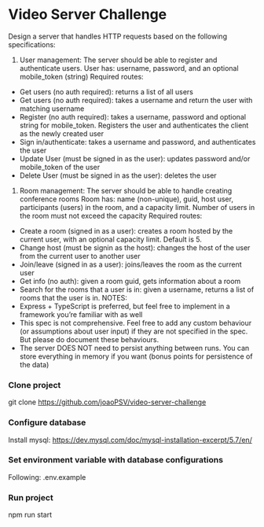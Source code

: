 # Video Server Challenge
Design a server that handles HTTP requests based on the following specifications:
1. User management: The server should be able to register and authenticate users.
User has: username, password, and an optional mobile_token (string)
Required routes:
- Get users (no auth required): returns a list of all users
- Get users (no auth required): takes a username and return the user with
matching username
- Register (no auth required): takes a username, password and optional string for
mobile_token. Registers the user and authenticates the client as the newly created user
- Sign in/authenticate: takes a username and password, and authenticates the
user
- Update User (must be signed in as the user): updates password and/or
mobile_token of the user
- Delete User (must be signed in as the user): deletes the user
1. Room management: The server should be able to handle creating conference rooms
Room has: name (non-unique), guid, host user, participants (users) in the room, and a
capacity limit. Number of users in the room must not exceed the capacity
Required routes:
- Create a room (signed in as a user): creates a room hosted by the current user,
with an optional capacity limit. Default is 5.
- Change host (must be signin as the host): changes the host of the user from the
current user to another user
- Join/leave (signed in as a user): joins/leaves the room as the current user
- Get info (no auth): given a room guid, gets information about a room
- Search for the rooms that a user is in: given a username, returns a list of rooms
that the user is in.
NOTES:
- Express + TypeScript is preferred, but feel free to implement in a framework you’re familiar
with as well
- This spec is not comprehensive. Feel free to add any custom behaviour (or assumptions
about user input) if they are not specified in the spec. But please do document these
behaviours.
- The server DOES NOT need to persist anything between runs. You can store everything in
memory if you want (bonus points for persistence of the data)

### Clone project
git clone https://github.com/joaoPSV/video-server-challenge

### Configure database
Install mysql: https://dev.mysql.com/doc/mysql-installation-excerpt/5.7/en/

### Set environment variable with database configurations 
Following: .env.example

### Run project
npm run start

